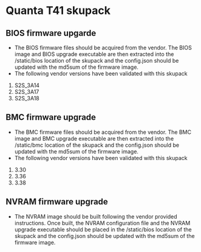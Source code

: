 # Quanta T41 skupack

## BIOS firmware upgarde
- The BIOS firmware files should be acquired from the vendor.  The BIOS image and BIOS upgrade executable are then extracted into the /static/bios location of the skupack and the config.json should be updated with the md5sum of the firmware image.
- The following vendor versions have been validated with this skupack
 1. S2S_3A14
 2. S2S_3A17
 3. S2S_3A18

## BMC firmware upgrade
- The BMC firmware files should be acquired from the vendor.  The BMC image and BMC upgrade executable are then extracted into the /static/bmc location of the skupack and the config.json should be updated with the md5sum of the firmware image.
- The following vendor versions have been validated with this skupack
 1. 3.30
 2. 3.36
 3. 3.38

## NVRAM firmware upgrade
- The NVRAM image should be built following the vendor provided instructions.  Once built, the NVRAM configuration file and the NVRAM upgrade executable should be placed in the /static/bios location of the skupack and the config.json should be updated with the md5sum of the firmware image.